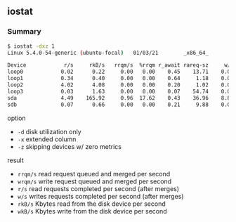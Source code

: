 ## iostat

### Summary

```bash
$ iostat -dxz 1
Linux 5.4.0-54-generic (ubuntu-focal)   01/03/21        _x86_64_        (2 CPU)

Device            r/s     rkB/s   rrqm/s  %rrqm r_await rareq-sz     w/s     wkB/s   wrqm/s  %wrqm w_await wareq-sz     d/s     dkB/s   drqm/s  %drqm d_await dareq-sz  aqu-sz  %util
loop0            0.02      0.22     0.00   0.00    0.45    13.71    0.00      0.00     0.00   0.00    0.00     0.00    0.00      0.00     0.00   0.00    0.00     0.00    0.00   0.00
loop1            0.34      0.40     0.00   0.00    0.64     1.18    0.00      0.00     0.00   0.00    0.00     0.00    0.00      0.00     0.00   0.00    0.00     0.00    0.00   0.01
loop2            4.02      4.08     0.00   0.00    0.20     1.02    0.00      0.00     0.00   0.00    0.00     0.00    0.00      0.00     0.00   0.00    0.00     0.00    0.00   0.04
loop3            0.03      1.63     0.00   0.00    0.07    54.74    0.00      0.00     0.00   0.00    0.00     0.00    0.00      0.00     0.00   0.00    0.00     0.00    0.00   0.00
sda              4.49    165.92     0.96  17.62    0.43    36.96    8.82   1165.59     6.80  43.54    2.20   132.22    0.00      0.00     0.00   0.00    0.00     0.00    0.01   0.84
sdb              0.07      0.66     0.00   0.00    0.21     9.88    0.00      0.00     0.00   0.00    0.00     0.00    0.00      0.00     0.00   0.00    0.00     0.00    0.00   0.00
```

option
* `-d` disk utilization only
* `-x` extended column
* `-z` skipping devices w/ zero metrics

result
* `rrqm/s` read request queued and merged per second
* `wrqm/s` write request queued and merged per second
* `r/s` read requests completed per second (after merges)
* `w/s` writes requests completed per second (after merges)
* `rkB/s` Kbytes read from the disk device per second
* `wkB/s` Kbytes write from the disk device per second

